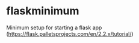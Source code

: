 # flaskminimum
Minimum setup for starting a flask app (https://flask.palletsprojects.com/en/2.2.x/tutorial/)
